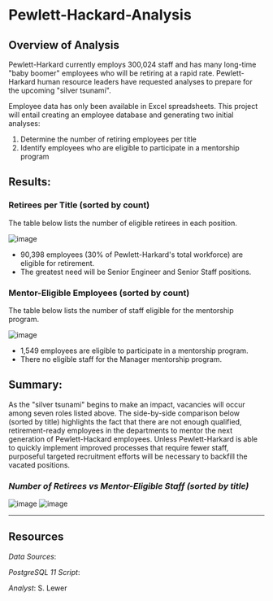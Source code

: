 # Pewlett-Hackard-Analysis

## Overview of Analysis
Pewlett-Harkard currently employs 300,024 staff and has many long-time "baby boomer" employees who will be retiring at a rapid rate.  Pewlett-Harkard human resource leaders have requested analyses to prepare for the upcoming "silver tsunami".  

Employee data has only been available in Excel spreadsheets.  This project will entail creating an employee database and generating two initial analyses:

1. Determine the number of retiring employees per title
1. Identify employees who are eligible to participate in a mentorship program

## Results:

  ### Retirees per Title (sorted by count)
  The table below lists the number of eligible retirees in each position.
     
   ![image](https://user-images.githubusercontent.com/90986041/139514205-46ef53a3-9826-488d-9acf-c4b7dc3ac25c.png)

* 90,398 employees (30% of Pewlett-Harkard's total workforce) are eligible for retirement.
* The greatest need will be Senior Engineer and Senior Staff positions.
    
 ### Mentor-Eligible Employees (sorted by count)
 The table below lists the number of staff eligible for the mentorship program.
  
  ![image](https://user-images.githubusercontent.com/90986041/139514758-210079ba-4065-4f63-8a43-f40902f9d771.png)

* 1,549 employees are eligible to participate in a mentorship program.
* There no eligible staff for the Manager mentorship program.
  
## Summary:
As the "silver tsunami" begins to make an impact, vacancies will occur among seven roles listed above.  The side-by-side comparison below (sorted by title) highlights the fact that there are not enough qualified, retirement-ready employees in the departments to mentor the next generation of Pewlett-Hackard employees.  Unless Pewlett-Harkard is able to quickly implement improved processes that require fewer staff, purposeful targeted recruitment efforts will be necessary to backfill the vacated positions.

   ### _Number of Retirees     vs      Mentor-Eligible Staff (sorted by title)_

![image](https://user-images.githubusercontent.com/90986041/139515294-97e57e37-efb2-4a2a-83b2-e3a85dafcf91.png)
![image](https://user-images.githubusercontent.com/90986041/139515329-f8a8b828-70a5-4b8f-a535-30ae90cf7046.png)

 ___
## Resources
_Data Sources_: 

_PostgreSQL 11 Script_: 

_Analyst_: S. Lewer
